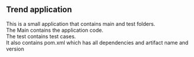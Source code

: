 ## Trend application

This  is a small application that contains main and test folders.  
The Main contains the application code.  
The test contains test cases.  
It also  contains pom.xml which has all dependencies and artifact name and version

